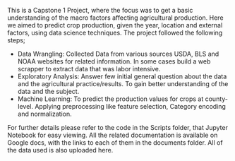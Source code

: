 This is a Capstone 1 Project, where the focus was to get a basic understanding of the macro factors affecting agricultural production.
Here we aimed to predict crop production, given the year, location and external factors, using data science techniques. The project followed the following steps;
- Data Wrangling: Collected Data from various sources USDA, BLS and NOAA websites for related information. In some cases build a web scrapper to extract data that was labor intensive.
- Exploratory Analysis: Answer few initial general question about the data and the agricultural practice/results. To gain better understanding of the data and the subject.
- Machine Learning: To predict the production values for crops at county-level. Applying preprocessing like feature selection, Category encoding and normalization.

For further details please refer to the code in the Scripts folder, that Jupyter Notebook for easy viewing. All the related documentation is available on Google docs, with the links to each of them in the documents folder. All of the data used is also uploaded here.
